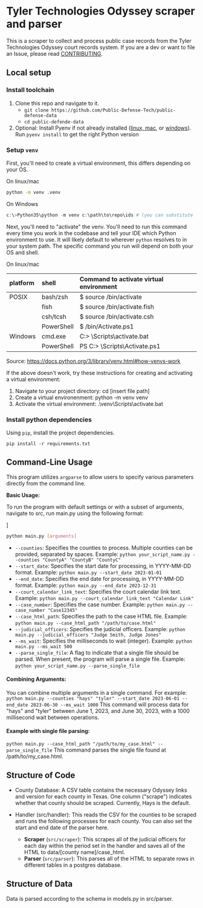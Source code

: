 # Tyler Technologies Odyssey scraper and parser

This is a scraper to collect and process public case records from the Tyler Technologies Odyssey court records system. If you are a dev or want to file an Issue, please read [CONTRIBUTING](CONTRIBUTING.md).

## Local setup

### Install toolchain

1. Clone this repo and navigate to it.
   - `git clone https://github.com/Public-Defense-Tech/public-defense-data`
   - `cd public-defende-data`
2. Optional: Install Pyenv if not already installed ([linux, mac](https://github.com/pyenv/pyenv), or [windows](https://github.com/pyenv-win/pyenv-win)). Run `pyenv install` to get the right Python version

### Setup `venv`

First, you'll need to create a virtual environment, this differs depending on your OS.

On linux/mac

```bash
python -m venv .venv
```

On Windows

```powershell
c:\>Python35\python -m venv c:\path\to\repo\ids # (you can substitute `ids` for any name you want)
```

Next, you'll need to "activate" the venv. You'll need to run this command every time you work in the codebase and tell your IDE which Python environment to use. It will likely default to wherever `python` resolves to in your system path. The specific command you run will depend on both your OS and shell.

On linux/mac

| platform | shell      | Command to activate virtual environment |
| :------- | :--------- | :-------------------------------------- |
| POSIX    | bash/zsh   | $ source <venv>/bin/activate            |
|          | fish       | $ source <venv>/bin/activate.fish       |
|          | csh/tcsh   | $ source <venv>/bin/activate.csh        |
|          | PowerShell | $ <venv>/bin/Activate.ps1               |
| Windows  | cmd.exe    | C:\> <venv>\Scripts\activate.bat        |
|          | PowerShell | PS C:\> <venv>\Scripts\Activate.ps1     |

Source: https://docs.python.org/3/library/venv.html#how-venvs-work

If the above doesn't work, try these instructions for creating and activating a virtual environment:
1. Navigate to your project directory: cd [insert file path]
2. Create a virtual environenment: python -m venv venv
3. Activate the virtual environment: .\venv\Scripts\activate.bat

### Install python dependencies

Using `pip`, install the project dependencies.

```shell
pip install -r requirements.txt
```

## Command-Line Usage

This program utilizes `argparse` to allow users to specify various parameters directly from the command line.

**Basic Usage:**

To run the program with default settings or with a subset of arguments, navigate to src, run main.py using the following format:

]
```bash
python main.py [arguments]
```

* `--counties`: Specifies the counties to process. Multiple counties can be provided, separated by spaces. Example: `python your_script_name.py --counties "CountyA" "CountyB" "CountyC"`
* `--start_date`: Specifies the start date for processing, in YYYY-MM-DD format. Example: `python main.py --start_date 2023-01-01`
* `--end_date`: Specifies the end date for processing, in YYYY-MM-DD format. Example: `python main.py --end_date 2023-12-31`
* `--court_calendar_link_text`: Specifies the court calendar link text. Example: `python main.py --court_calendar_link_text "Calendar Link"`
* `--case_number`: Specifies the case number. Example: `python main.py --case_number "Case12345"`
* `--case_html_path`: Specifies the path to the case HTML file. Example: `python main.py --case_html_path "/path/to/case.html"`
* `--judicial_officers`: Specifies the judicial officers. Example: `python main.py --judicial_officers "Judge Smith, Judge Jones"`
* `--ms_wait`: Specifies the milliseconds to wait (integer). Example: `python main.py --ms_wait 500`
* `--parse_single_file`: A flag to indicate that a single file should be parsed. When present, the program will parse a single file. Example: `python your_script_name.py --parse_single_file`

#### Combining Arguments:
You can combine multiple arguments in a single command. For example:
`python main.py --counties "hays" "tyler" --start_date 2023-06-01 --end_date 2023-06-30 --ms_wait 1000`
This command will process data for "hays" and "tyler" between June 1, 2023, and June 30, 2023, with a 1000 millisecond wait between operations.

#### Example with single file parsing:
`python main.py --case_html_path "/path/to/my_case.html" --parse_single_file`
This command parses the single file found at /path/to/my_case.html.

## Structure of Code

- County Database: A CSV table contains the necessary Odyssey links and version for each county in Texas. One column ("scrape") indicates whether that county should be scraped. Currently, Hays is the default.
- Handler (src/handler): This reads the CSV for the counties to be scraped and runs the following processes for each county. You can also set the start and end date of the parser here.

  - **Scraper** (`src/scraper`): This scrapes all of the judicial officers for each day within the period set in the handler and saves all of the HTML to data/[county name]/case_html.
  - **Parser** (`src/parser`): This parses all of the HTML to separate rows in different tables in a postgres database.

## Structure of Data

Data is parsed according to the schema in models.py in src/parser.
